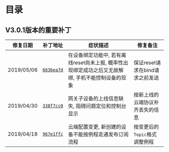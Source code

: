 # <a name="目录">目录</a>

V3.0.1版本的重要补丁
---

| **修复日期**    | **补丁地址**                                                                                                | **症状描述**                                                                                        | **修复备注**
|-----------------|-------------------------------------------------------------------------------------------------------------|-----------------------------------------------------------------------------------------------------|-------------------------------------
| 2019/05/06      | [`663bea7d`](https://code.aliyun.com/linkkit/c-sdk/commit/663bea7d91b05e4910bd8ccd085a0a6fea00d762.diff)    | 在设备绑定功能中, 若有离线reset尚未上报, 概率性出现绑定成功之后又无故解绑, 手机不能控制设备的现象   | 保证reset请求在bind请求之前发送
| 2019/04/30      | [`338f7cc0`](https://code.aliyun.com/linkkit/c-sdk/commit/338f7cc0089d3f4b4d8cd3e5cf3d7ce7ca8cbbf7.diff)    | 网关子设备的上线信息缺失, 阻碍问题定位和控制台显示                                                  | 按新上线的云端协议补齐丢失的信息
| 2019/04/18      | [`967e1ffc`](https://code.aliyun.com/linkkit/c-sdk/commit/967e1ffcddbe64d373e22079babda578ba372607.diff)    | 云端配置变更, 新创建的设备不能按例程走通发布订阅流程                                                | 按变更后的`Topic`格式调整例程

